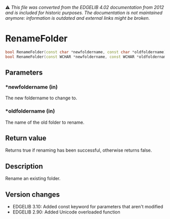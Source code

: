 :warning: _This file was converted from the EDGELIB 4.02 documentation from 2012 and is included for historic purposes. The documentation is not maintained anymore: information is outdated and external links might be broken._

# RenameFolder


```c++
bool RenameFolder(const char *newfoldername, const char *oldfoldername) 
bool RenameFolder(const WCHAR *newfoldername, const WCHAR *oldfoldername)
```

## Parameters
### *newfoldername (in)
The new foldername to change to.

### *oldfoldername (in)
The name of the old folder to rename.

## Return value
Returns true if renaming has been successful, otherwise returns false.

## Description
Rename an existing folder.

## Version changes
- EDGELIB 3.10: Added const keyword for parameters that aren't modified 
- EDGELIB 2.90: Added Unicode overloaded function

